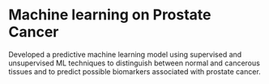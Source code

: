 # Machine learning on Prostate Cancer
 Developed a predictive machine learning model using supervised and unsupervised ML techniques to distinguish between normal and cancerous tissues and to predict possible biomarkers associated with prostate cancer.
